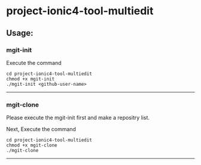 # project-ionic4-tool-multiedit

## Usage:

### mgit-init
Execute the command
```
cd project-ionic4-tool-multiedit
chmod +x mgit-init
./mgit-init <github-user-name>
```

---

### mgit-clone
Please execute the mgit-init first and make a repositry list.

Next, Execute the command
```
cd project-ionic4-tool-multiedit
chmod +x mgit-clone
./mgit-clone
```

---
